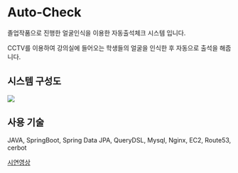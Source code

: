 # Auto-Check
졸업작품으로 진행한 얼굴인식을 이용한 자동출석체크 시스템 입니다.

CCTV를 이용하여 강의실에 들어오는 학생들의 얼굴을 인식한 후 자동으로 출석을 해줍니다.

## 시스템 구성도
![](https://user-images.githubusercontent.com/26520312/170995202-00b849de-d583-4766-b0b1-37fe43ec357d.PNG)

## 사용 기술
JAVA, SpringBoot, Spring Data JPA, QueryDSL, Mysql, Nginx, EC2, Route53, cerbot

[시연영상](https://www.youtube.com/watch?v=Ptl3tJmzxtE)

